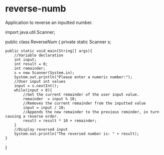 # reverse-numb
Application to reverse an inputted number.

import java.util.Scanner;

public class ReverseNum {
	private static Scanner s;

	public static void main(String[] args){
		//Variable declaration 
		int input;
		int result = 0;
		int remainder;
		s = new Scanner(System.in);
		System.out.println("Please enter a numeric number:");
		//User input int values
		input = s.nextInt();
		while(input > 0){
			//Get the current remainder of the user input value. 
			remainder  = input % 10;
			//Removes the current remainder from the inputted value
			input = input / 10;
			//Appends the new remainder to the previous reminder, in turn causing a reverse order. 
			result = result * 10 + remainder;
		}
		//Display reversed input
		System.out.println("The reversed number is: " + result);
	}
}
